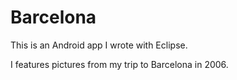 Barcelona
=========

This is an Android app I wrote with Eclipse.

I features pictures from my trip to Barcelona in 2006.